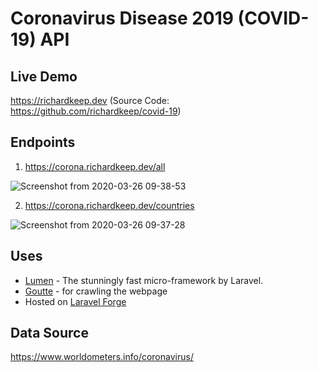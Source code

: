 # Coronavirus Disease 2019 (COVID-19) API

## Live Demo 
https://richardkeep.dev (Source Code: https://github.com/richardkeep/covid-19)

## Endpoints
1. https://corona.richardkeep.dev/all

![Screenshot from 2020-03-26 09-38-53](https://user-images.githubusercontent.com/3874381/77617594-9fa46880-6f45-11ea-9fbf-08067c467938.png)

2. https://corona.richardkeep.dev/countries 

![Screenshot from 2020-03-26 09-37-28](https://user-images.githubusercontent.com/3874381/77617541-856a8a80-6f45-11ea-97a6-6a92c537e36c.png)

## Uses
- [Lumen](https://lumen.laravel.com/) - The stunningly fast micro-framework by Laravel.
- [Goutte](https://github.com/FriendsOfPHP/Goutte) - for crawling the webpage
- Hosted on [Laravel Forge](https://forge.laravel.com)

## Data Source 
https://www.worldometers.info/coronavirus/
